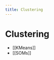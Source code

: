 ```yaml
---
title: Clustering
---
```


# Clustering
- [[KMeans]]
- [[SOMs]]




































